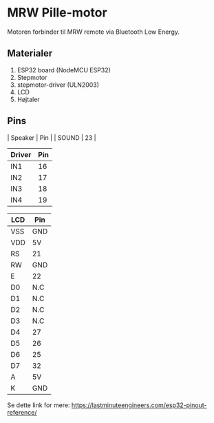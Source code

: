 # MRW Pille-motor
Motoren forbinder til MRW remote via Bluetooth Low Energy.

## Materialer
1. ESP32 board (NodeMCU ESP32)
1. Stepmotor  
1. stepmotor-driver (ULN2003)
1. LCD
1. Højtaler

## Pins
| Speaker | Pin |
| SOUND   | 23  |

| Driver | Pin |
|--------|-----|
| IN1    | 16  |
| IN2    | 17  |
| IN3    | 18  |
| IN4    | 19  |

| LCD | Pin |
|-----|-----|
| VSS | GND |
| VDD | 5V  |
| RS  | 21  |
| RW  | GND |
| E   | 22  |
| D0  | N.C |
| D1  | N.C |
| D2  | N.C |
| D3  | N.C |
| D4  | 27  |
| D5  | 26  |
| D6  | 25  |
| D7  | 32  |
| A   | 5V  |
| K   | GND |

Se dette link for mere: https://lastminuteengineers.com/esp32-pinout-reference/
